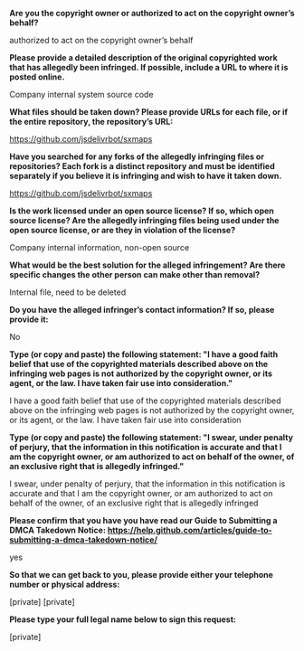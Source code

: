 **Are you the copyright owner or authorized to act on the copyright owner’s behalf?**

authorized to act on the copyright owner’s behalf

**Please provide a detailed description of the original copyrighted work that has allegedly been infringed. If possible, include a URL to where it is posted online.**

Company internal system source code

**What files should be taken down? Please provide URLs for each file, or if the entire repository, the repository’s URL:**

https://github.com/jsdelivrbot/sxmaps

**Have you searched for any forks of the allegedly infringing files or repositories? Each fork is a distinct repository and must be identified separately if you believe it is infringing and wish to have it taken down.**

https://github.com/jsdelivrbot/sxmaps

**Is the work licensed under an open source license? If so, which open source license? Are the allegedly infringing files being used under the open source license, or are they in violation of the license?**

Company internal information, non-open source

**What would be the best solution for the alleged infringement? Are there specific changes the other person can make other than removal?**

Internal file, need to be deleted

**Do you have the alleged infringer’s contact information? If so, please provide it:**

No

**Type (or copy and paste) the following statement: "I have a good faith belief that use of the copyrighted materials described above on the infringing web pages is not authorized by the copyright owner, or its agent, or the law. I have taken fair use into consideration."**

I have a good faith belief that use of the copyrighted materials described above on the infringing web pages is not authorized by the copyright owner, or its agent, or the law. I have taken fair use into consideration

**Type (or copy and paste) the following statement: "I swear, under penalty of perjury, that the information in this notification is accurate and that I am the copyright owner, or am authorized to act on behalf of the owner, of an exclusive right that is allegedly infringed."**

I swear, under penalty of perjury, that the information in this notification is accurate and that I am the copyright owner, or am authorized to act on behalf of the owner, of an exclusive right that is allegedly infringed

**Please confirm that you have you have read our Guide to Submitting a DMCA Takedown Notice: https://help.github.com/articles/guide-to-submitting-a-dmca-takedown-notice/**

yes

**So that we can get back to you, please provide either your telephone number or physical address:**

[private] [private]  

**Please type your full legal name below to sign this request:**

[private]  
